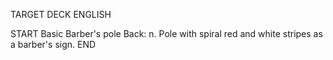 TARGET DECK
ENGLISH

START
Basic
Barber's pole
Back: n. Pole with spiral red and white stripes as a barber's sign.
END
